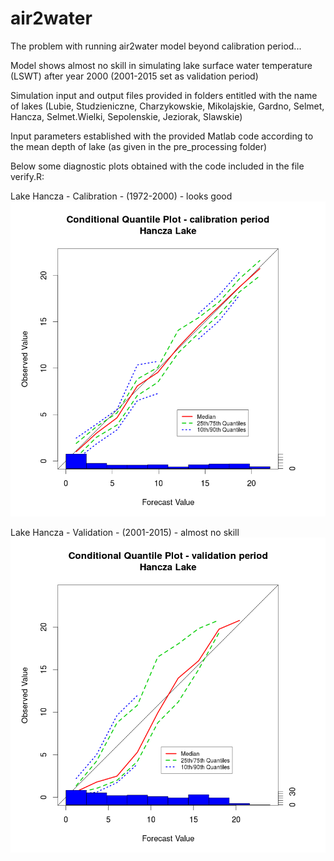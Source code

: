 # air2water

The problem with running air2water model beyond calibration period...

Model shows almost no skill in simulating lake surface water temperature (LSWT) after year 2000 (2001-2015 set as validation period)

Simulation input and output files provided in folders entitled with the name of lakes (Lubie, Studzieniczne, Charzykowskie, Mikolajskie, Gardno, Selmet, Hancza, Selmet.Wielki, Sepolenskie, Jeziorak, Slawskie)

Input parameters established with the provided Matlab code according to the mean depth of lake (as given in the pre_processing folder)

Below some diagnostic plots obtained with the code included in the file verify.R:

Lake Hancza - Calibration - (1972-2000) - looks good
![Lake Hancza - Calibration - (1972-2000) - looks good](hancza_calibration.png)

Lake Hancza - Validation - (2001-2015) - almost no skill
![Lake Hancza - Validation - (2001-2015) - almost no skill](hancza_validation.png)

